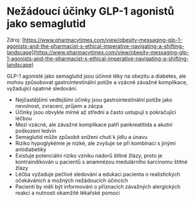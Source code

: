 # Nežádoucí účinky GLP-1 agonistů jako semaglutid

Zdroj: [https://www.pharmacytimes.com/view/obesity-messaging-glp-1-agonists-and-the-pharmacist-s-ethical-imperative-navigating-a-shifting-landscape](https://www.pharmacytimes.com/view/obesity-messaging-glp-1-agonists-and-the-pharmacist-s-ethical-imperative-navigating-a-shifting-landscape)

GLP-1 agonisté jako semaglutid jsou účinné léky na obezitu a diabetes, ale mohou způsobovat gastrointestinální potíže a vzácné závažné komplikace, vyžadující opatrné sledování.

- Nejčastějšími vedlejšími účinky jsou gastrointestinální potíže jako nevolnost, zvracení, průjem a zácpa
- Účinky jsou obvykle mírné až střední a často ustupují s pokračující léčbou
- Mezi vzácné, ale závažné komplikace patří pankreatitida a akutní poškození ledvin
- Semaglutid může způsobit snížení chuti k jídlu a únavu
- Riziko hypoglykémie je nízké, ale zvyšuje se při kombinaci s jinými antidiabetiky
- Existuje potenciální riziko vzniku nádorů štítné žlázy, proto je kontraindikován u pacientů s anamnézou medulárního karcinomu štítné žlázy
- Léčba vyžaduje pečlivé sledování a edukaci pacienta o realistických očekáváních a možných nežádoucích účincích
- Pacienti by měli být informováni o příznacích závažných alergických reakcí a nutnosti okamžité lékařské pomoci
